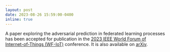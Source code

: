 ```yaml
---
layout: post
date: 2023-08-26 15:59:00-0400
inline: true
---
```


A paper exploring the adversarial prediction in federated learning processes has been accepted for publication in the [2023 IEEE World Forum of Internet-of-Things (WF-IoT)](https://wfiot2023.iot.ieee.org) conference. It is also available on [arXiv](https://arxiv.org/abs/2308.14658).